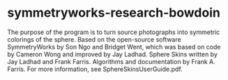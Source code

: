 # symmetryworks-research-bowdoin
The purpose of the program is to turn source photographs into symmetric colorings of the sphere. Based on the open-source software SymmetryWorks by Son Ngo and Bridget Went, which was based on code by Cameron Wong and improved by Jay Ladhad. Sphere Skins written by Jay Ladhad and Frank Farris. 
Algorithms and documentation by Frank A. Farris. For more information, see SphereSkinsUserGuide.pdf.

